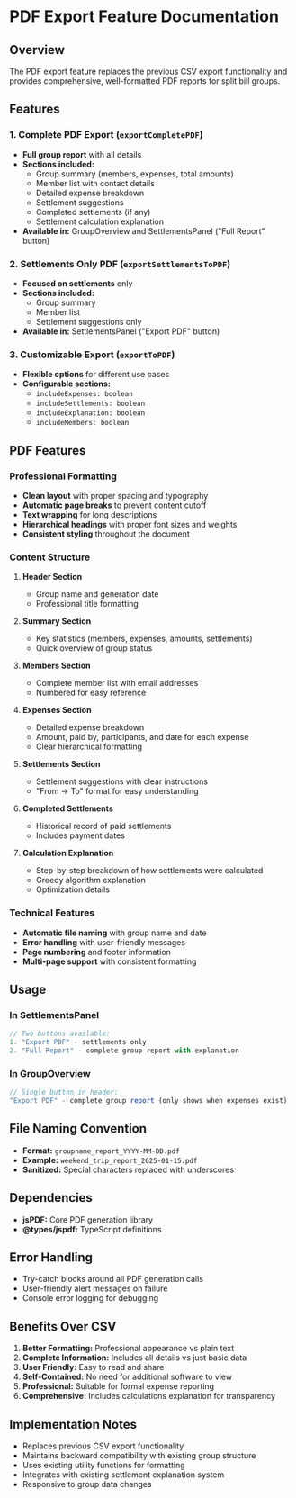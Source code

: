 # PDF Export Feature Documentation

## Overview
The PDF export feature replaces the previous CSV export functionality and provides comprehensive, well-formatted PDF reports for split bill groups.

## Features

### 1. **Complete PDF Export** (`exportCompletePDF`)
- **Full group report** with all details
- **Sections included:**
  - Group summary (members, expenses, total amounts)
  - Member list with contact details
  - Detailed expense breakdown
  - Settlement suggestions
  - Completed settlements (if any)
  - Settlement calculation explanation
- **Available in:** GroupOverview and SettlementsPanel ("Full Report" button)

### 2. **Settlements Only PDF** (`exportSettlementsToPDF`)
- **Focused on settlements** only
- **Sections included:**
  - Group summary
  - Member list
  - Settlement suggestions only
- **Available in:** SettlementsPanel ("Export PDF" button)

### 3. **Customizable Export** (`exportToPDF`)
- **Flexible options** for different use cases
- **Configurable sections:**
  - `includeExpenses: boolean`
  - `includeSettlements: boolean`
  - `includeExplanation: boolean`
  - `includeMembers: boolean`

## PDF Features

### Professional Formatting
- **Clean layout** with proper spacing and typography
- **Automatic page breaks** to prevent content cutoff
- **Text wrapping** for long descriptions
- **Hierarchical headings** with proper font sizes and weights
- **Consistent styling** throughout the document

### Content Structure
1. **Header Section**
   - Group name and generation date
   - Professional title formatting

2. **Summary Section**
   - Key statistics (members, expenses, amounts, settlements)
   - Quick overview of group status

3. **Members Section**
   - Complete member list with email addresses
   - Numbered for easy reference

4. **Expenses Section**
   - Detailed expense breakdown
   - Amount, paid by, participants, and date for each expense
   - Clear hierarchical formatting

5. **Settlements Section**
   - Settlement suggestions with clear instructions
   - "From → To" format for easy understanding

6. **Completed Settlements**
   - Historical record of paid settlements
   - Includes payment dates

7. **Calculation Explanation**
   - Step-by-step breakdown of how settlements were calculated
   - Greedy algorithm explanation
   - Optimization details

### Technical Features
- **Automatic file naming** with group name and date
- **Error handling** with user-friendly messages
- **Page numbering** and footer information
- **Multi-page support** with consistent formatting

## Usage

### In SettlementsPanel
```typescript
// Two buttons available:
1. "Export PDF" - settlements only
2. "Full Report" - complete group report with explanation
```

### In GroupOverview  
```typescript
// Single button in header:
"Export PDF" - complete group report (only shows when expenses exist)
```

## File Naming Convention
- **Format:** `groupname_report_YYYY-MM-DD.pdf`
- **Example:** `weekend_trip_report_2025-01-15.pdf`
- **Sanitized:** Special characters replaced with underscores

## Dependencies
- **jsPDF:** Core PDF generation library
- **@types/jspdf:** TypeScript definitions

## Error Handling
- Try-catch blocks around all PDF generation calls
- User-friendly alert messages on failure
- Console error logging for debugging

## Benefits Over CSV
1. **Better Formatting:** Professional appearance vs plain text
2. **Complete Information:** Includes all details vs just basic data
3. **User Friendly:** Easy to read and share
4. **Self-Contained:** No need for additional software to view
5. **Professional:** Suitable for formal expense reporting
6. **Comprehensive:** Includes calculations explanation for transparency

## Implementation Notes
- Replaces previous CSV export functionality
- Maintains backward compatibility with existing group structure
- Uses existing utility functions for formatting
- Integrates with existing settlement explanation system
- Responsive to group data changes
